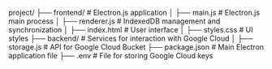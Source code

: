 project/
├── frontend/ # Electron.js application
│   ├── main.js # Electron.js main process
│   ├── renderer.js # IndexedDB management and synchronization
│   ├── index.html # User interface
│   ├── styles.css # UI styles
├── backend/ # Services for interaction with Google Cloud
│   ├── storage.js # API for Google Cloud Bucket
├── package.json # Main Electron application file
├── .env # File for storing Google Cloud keys
